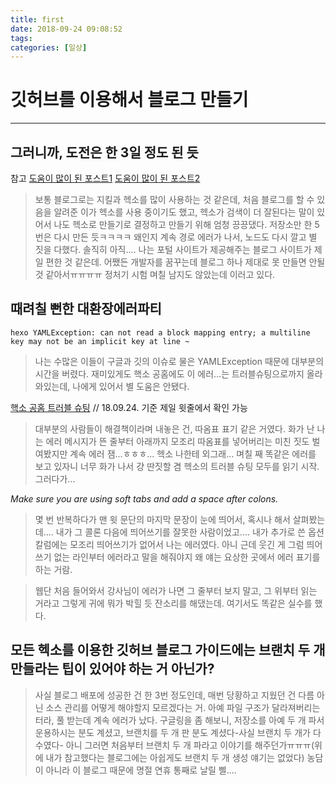 ```yaml
---
title: first
date: 2018-09-24 09:08:52
tags:
categories: [일상]
---
```

# 깃허브를 이용해서 블로그 만들기

----
## 그러니까, 도전은 한 3일 정도 된 듯
참고 [도움이 많이 된 포스트1](http://blog.lattecom.xyz/2016/06/28/hexo-blog-github-pages/)
[도움이 많이 된 포스트2](https://blog.naver.com/deeptensorflow/220938535495)

> 보통 블로그로는 지킬과 헥소를 많이 사용하는 것 같은데,
처음 블로그를 할 수 있음을 알려준 이가 헥소를 사용 중이기도 했고,
헥소가 검색이 더 잘된다는 말이 있어서 나도 헥소로 만들기로 결정하고 만들기 위해 엄청 끙끙댔다. 저장소만 한 5번은 다시 만든 듯ㅋㅋㅋㅋ 왜인지 계속 경로 에러가 나서, 노드도 다시 깔고 별 짓을 다했다. 솔직히 아직.... 나는 포털 사이트가 제공해주는 블로그 사이트가 제일 편한 것 같은데. 어쨌든 개발자를 꿈꾸는데 블로그 하나 제대로 못 만들면 안될 것 같아서ㅠㅠㅠㅠ 정처기 시험 며칠 남지도 않았는데 이러고 있다.

## 때려칠 뻔한 대환장에러파티

    hexo YAMLException: can not read a block mapping entry; a multiline key may not be an implicit key at line ~

>나는 수많은 이들이 구글과 깃의 이슈로 물은 YAMLException 때문에 대부분의 시간을 버렸다. 재미있게도 핵소 공홈에도 이 에러...는 트러블슈팅으로까지 올라와있는데, 나에게 있어서 별 도움은 안됐다.

[핵소 공홈 트러블 슈팅](https://hexo.io/ko/docs/troubleshooting)
// 18.09.24. 기준 제일 윗줄에서 확인 가능

>대부분의 사람들이 해결책이라며 내놓은 건, 따옴표 표기 같은 거였다. 화가 난 나는 에러 메시지가 뜬 줄부터 아래까지 모조리 따옴표를 넣어버리는 미친 짓도 벌여봤지만 계속 에러 잼...ㅎㅎㅎ... 헥소 나한테 외그래... 며칠 째 똑같은 에러를 보고 있자니 너무 화가 나서 걍 딴짓할 겸 헥소의 트러블 슈팅 모두를 읽기 시작. 그러다가...

*Make sure you are using soft tabs and add a space after colons.*

>몇 번 반복하다가 맨 윗 문단의 마지막 문장이 눈에 띄어서, 혹시나 해서 살펴봤는데.... 내가 그 콜론 다음에 띄어쓰기를 잘못한 사람이었고.... 내가 추가로 쓴 옵션 칼럼에는 모조리 띄어쓰기가 없어서 나는 에러였다. 아니 근데 웃긴 게 그럼 띄어쓰기 없는 라인부터 에러라고 말을 해줘야지 왜 얘는 요상한 곳에서 에러 표기를 하는 거람.

>웹단 처음 들어와서 강사님이 에러가 나면 그 줄부터 보지 말고, 그 위부터 읽는 거라고 그렇게 귀에 뭐가 박힐 듯 잔소리를 해댔는데. 여기서도 똑같은 실수를 했다.

## 모든 헥소를 이용한 깃허브 블로그 가이드에는 브랜치 두 개 만들라는 팁이 있어야 하는 거 아닌가?

>사실 블로그 배포에 성공한 건 한 3번 정도인데, 매번 당황하고 지웠던 건 다름 아닌 소스 관리를 어떻게 해야할지 모르겠다는 거. 아예 파일 구조가 달라져버리는 터라, 풀 받는데 계속 에러가 났다. 구글링을 좀 해보니, 저장소를 아예 두 개 파서 운용하시는 분도 계셨고, 브랜치를 두 개 판 분도 계셨다-사실 브랜치 두 개가 다수였다- 아니 그러면 처음부터 브랜치 두 개 파라고 이야기를 해주던가ㅠㅠㅠ(위에 내가 참고했다는 블로그에는 아쉽게도 브랜치 두 개 생성 얘기는 없었다) 농담이 아니라 이 블로그 때문에 명절 연휴 통째로 날릴 삘....
